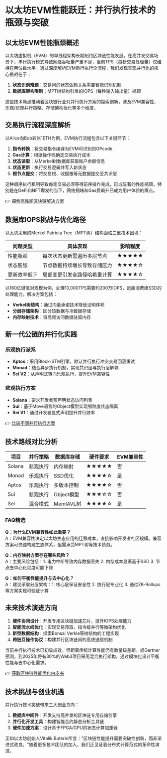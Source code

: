 # 以太坊EVM性能跃迁：并行执行技术的瓶颈与突破

## 以太坊EVM性能瓶颈概述

以太坊虚拟机（EVM）的单线程架构长期制约区块链性能发展。在高并发交易场景下，串行执行模式导致网络吞吐量严重不足，当前TPS（每秒交易处理量）仅维持在两位数水平。通过深度解析EVM串行执行全流程，我们发现实现并行化的核心挑战在于：

1. **状态识别难题**：交易间的状态依赖关系需要智能识别机制
2. **数据库架构限制**：MPT树结构引发的IOPS（每秒输入输出量）瓶颈

这些技术痛点推动着区块链行业对并行执行方案的探索创新，涉及EVM兼容性、乐观/悲观并行策略、存储架构优化等多个维度。

## 交易执行流程深度解析

以Alice向Bob转账1ETH为例，EVM执行流程包含以下关键环节：

1. **指令转换**：将交易指令编译为EVM可识别的OPcode
2. **Gas计算**：根据操作码确定交易执行成本
3. **状态读取**：从Merkel树数据库获取账户余额信息
4. **状态更新**：执行交易逻辑并写入新状态
5. **根节点提交**：将交易根、收据根等元数据提交至共识层

这种顺序执行机制导致每笔交易必须等待前序操作完成，形成显著的性能瓶颈。特别是在DeFi和NFT爆发的当下，网络拥堵和Gas费飙升已成为用户体验的痛点。

👉 [探索高性能区块链解决方案](https://bit.ly/okx_welcome)

## 数据库IOPS挑战与优化路径

以太坊采用的Merkel Patricia Tree（MPT树）结构面临三重技术困境：

| 问题类型       | 具体表现                          | 影响程度 |
|----------------|-----------------------------------|----------|
| 性能瓶颈       | 每次状态更新需遍历多层节点        | ★★★★★    |
| 状态膨胀       | 节点数据持续增长导致存储压力      | ★★★★☆    |
| 更新效率低下   | 局部变更引发全路径哈希重计算      | ★★★★☆    |

以160亿键值对规模为例，处理10,000TPS需要约200万IOPS，远超消费级SSD的处理能力。解决方案包括：

- **Verkel树结构**：通过向量承诺技术降低证明体积
- **分层存储架构**：区分热数据与冷数据存储
- **内存映射技术**：将高频访问数据驻留内存

## 新一代公链的并行化实践

### 乐观执行派系
- **Aptos**：采用Block-STM引擎，默认并行执行冲突交易回滚重试
- **Monad**：结合异步执行机制，实现共识层与执行层解耦
- **Sei V2**：从声明式转向乐观执行，提升EVM兼容性

### 悲观执行方案
- **Solana**：要求开发者预声明状态访问列表
- **Sui**：基于Move语言的Object模型实现细粒度状态隔离
- **Sei V1**：通过开发者显式声明提升并行效率

👉 [比较不同并行执行方案](https://bit.ly/okx_welcome)

## 技术路线对比分析

| 项目        | 并行策略   | 数据库存储   | 硬件要求 | EVM兼容性 |
|-------------|------------|--------------|----------|-----------|
| Solana      | 悲观执行   | 内存映射     | ★★★★★    | 否        |
| Monad       | 乐观执行   | SSD优化      | ★★★★☆    | 是        |
| Aptos       | 乐观执行   | 多版本控制   | ★★★★☆    | 否        |
| Sui         | 悲观执行   | Object模型   | ★★★☆☆    | 否        |
| Sei         | 混合模式   | MemIAVL树    | ★★★★☆    | 是        |

### FAQ精选

**Q：为什么EVM兼容性如此重要？**  
A：EVM兼容性决定以太坊生态应用的迁移成本，直接影响开发者社区规模。兼容方案可快速构建生态体系，但需承受MPT树等技术债务。

**Q：内存映射方案存在哪些风险？**  
A：主要风险包括：1. 电力中断导致内存数据丢失 2. 内存成本显著高于SSD 3. 节点去中心化程度可能下降

**Q：如何平衡性能提升与去中心化？**  
A：建议采取分层架构：1. 核心层保证安全性 2. 执行层专业化 3. 通过ZK-Rollups等方案实现可验证计算

## 未来技术演进方向

1. **硬件协同设计**：开发专用区块链加速芯片，提升IOPS处理能力
2. **智能流水线优化**：实现交易预取、指令级并行等微架构优化
3. **新型数据结构**：探索Bonsai Verkle等树结构的工程实现
4. **跨链互操作协议**：构建并行区块链间的高效通信机制

当前并行执行技术已初显成效，但距离传统计算性能仍有数量级差距。据Gartner预测，到2025年将有30%的Web3项目采用混合执行架构，通过模块化设计平衡性能与去中心化需求。

👉 [获取区块链性能优化白皮书](https://bit.ly/okx_welcome)

## 技术挑战与创业机遇

并行执行技术突破带来三大创业方向：
1. **数据库中间件**：开发支持高并发的区块链专用存储引擎
2. **并行化开发工具**：构建智能合约静态分析工具链
3. **硬件加速方案**：设计基于FPGA/GPU的状态计算加速器

正如以太坊创始人Vitalik Buterin所言："区块链性能提升需要突破性创新，而非渐进式改良。"随着更多技术团队的加入，我们正见证着分布式计算范式的革命性演进。